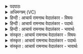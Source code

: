 <details><summary>पदपाठः</summary>

अ꣣पा꣢म्। न꣡पा꣢꣯तम्। सु꣣भ꣡ग꣢म्। सु꣣। भ꣡ग꣢꣯म्। सु꣣दी꣡दि꣢तिम्। सु꣣। दी꣡दि꣢꣯तिम्। अ꣣ग्नि꣢म्। उ꣣। श्रे꣡ष्ठ꣢꣯शोचिषम्। श्रे꣡ष्ठ꣢꣯। शो꣣चिषम्। सः꣢। नः꣣। मि꣣त्र꣡स्य꣢। मि꣣। त्र꣡स्य꣢꣯। व꣡रु꣢꣯णस्य। सः। अ꣣पा꣢म्। आ। सु꣣म्न꣢म्। य꣣क्षते। दिवि꣢। १४१४।
</details>

<details><summary>अधिमन्त्रम् (VC)</summary>

- अग्निः
- सौभरि: काण्व:
- काकुभः प्रगाथः (विषमा ककुबुष्णिक्, समा सतोबृहती)
- पञ्चमः
</details>

<details><summary>हिन्दी : आचार्य रामनाथ वेदालंकार - विषयः</summary>

अगले मन्त्र में एक साथ परमात्मा,राजा और आचार्य तीनों का विषय है।
</details>

<details><summary>हिन्दी : आचार्य रामनाथ वेदालंकार - पदार्थः</summary>

पदार्थान्वयभाषाः -  (अपाम्)उत्कृष्ट प्राणों वा उत्कृष्ट कर्मों को(नपातम्)अधःपतित न करनेवाले, (सुभगम्)अत्यधिक यशस्वी, (सुदीदितिम्)उत्कृष्ट तेज देनेवाले, (श्रेष्ठशोचिषम्)उत्तम तेज से युक्त(अग्निम् उ)मार्गदर्शक परमात्मा,राजा वा आचार्य को,हम(ववृमहे)वरण करते हैं।(सः)वह परमात्मा राजा वा आचार्य(मित्रस्य)सूर्य वा प्राण के, (वरुणस्य)वायु,बिजली वा अपान के(सः)वह परमात्मा राजा वा आचार्य(अपाम्)जलों के,व्याप्त लोकों के वा प्राणों के(सुम्नम्)सुख व सुखदायक ज्ञान को(नः)हमारे(दिवि)तेजोमय जीवात्मा में(आ यक्षते)प्राप्त कराये।[यहाँ ‘ववृमहे’ पद पूर्व मन्त्र से लाया गया है]॥२॥
</details>

<details><summary>हिन्दी : आचार्य रामनाथ वेदालंकार - भावार्थः</summary>

भावार्थभाषाः -  जैसे जगदीश्वर सबकी उन्नति करनेवाला, यशस्वी, तेजस्वी, तेज देनेवाला, सुखदाता और ज्ञानप्रदाता है, वैसे ही राजा और आचार्य को भी होना चाहिये ॥२॥ इस खण्ड में परमात्मा, राजा और आचार्य के गुणों का वर्णन होने से इस खण्ड की पूर्व खण्ड के साथ सङ्गति है ॥ बारहवें अध्याय में चतुर्थ खण्ड समाप्त ॥
</details>

<details><summary>संस्कृत : आचार्य रामनाथ वेदालंकार - विषयः</summary>

अथ युगपत् परमात्मनृपत्याचार्याणां विषयमाह।
</details>

<details><summary>संस्कृत : आचार्य रामनाथ वेदालंकार - पदार्थः</summary>

पदार्थान्वयभाषाः -  (अपाम्)उत्कृष्टप्राणानाम् उत्कृष्टकर्मणां वा(नपातम्)अधो न पातयितारम्, (सुभगम्)सुयशसम्, (सुदीदितिम्)शोभनदीप्तिप्रदम्।[दीदयति ज्वलतिकर्मा। निघं० १।१६।] (श्रेष्ठशोचिषम्)उत्तमवर्चसम्(अग्निम् उ)मार्गदर्शकम् परमात्मानं नृपतिम् आचार्यं च वयं(ववृमहे)वृण्महे इति पूर्वेण सम्बन्धः।(सः)असौ परमात्मा नृपतिराचार्यो वा(मित्रस्य)सूर्यस्य,प्राणस्य वा, (वरुणस्य)वायोः विद्युतोऽपानस्य वा, (सः)असौ परमात्मा नृपतिः आचार्यो वा(अपाम्)उदकानाम्,व्याप्तानां लोकानां,प्राणानां वा(सुम्नम्)सुखम्,सुखकरं ज्ञानम्(नः)अस्माकम्(दिवि)द्योतमाने आत्मनि(आ यक्षते)आगमयेत्।[यजतेर्विध्यर्थे लेटि सिपि प्रथमैकवचने रूपम्]॥२॥
</details>

<details><summary>संस्कृत : आचार्य रामनाथ वेदालंकार - भावार्थः</summary>

भावार्थभाषाः -  यथा जगदीश्वरः सर्वेषामुन्नायको यशस्वी तेजस्वी तेजःप्रदाता सुखयिता ज्ञानप्रदाता चास्ति तथैव नृपतिनाऽऽचार्येण च भाव्यम् ॥२॥ अस्मिन् खण्डे परमात्मनृपत्याचार्याणां विषयवर्णनादेतस्य खण्डस्य पूर्वखण्डेन संगतिरस्ति ॥
</details>